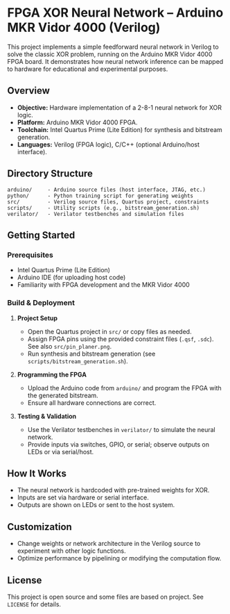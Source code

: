 # FPGA XOR Neural Network – Arduino MKR Vidor 4000 (Verilog)

This project implements a simple feedforward neural network in Verilog to solve the classic XOR problem, running on the Arduino MKR Vidor 4000 FPGA board. It demonstrates how neural network inference can be mapped to hardware for educational and experimental purposes.

## Overview

- **Objective:** Hardware implementation of a 2-8-1 neural network for XOR logic.
- **Platform:** Arduino MKR Vidor 4000 FPGA.
- **Toolchain:** Intel Quartus Prime (Lite Edition) for synthesis and bitstream generation.
- **Languages:** Verilog (FPGA logic), C/C++ (optional Arduino/host interface).

## Directory Structure

```plaintext
arduino/     - Arduino source files (host interface, JTAG, etc.)
python/      - Python training script for generating weights
src/         - Verilog source files, Quartus project, constraints
scripts/     - Utility scripts (e.g., bitstream_generation.sh)
verilator/   - Verilator testbenches and simulation files
```

## Getting Started

### Prerequisites

- Intel Quartus Prime (Lite Edition)
- Arduino IDE (for uploading host code)
- Familiarity with FPGA development and the MKR Vidor 4000

### Build & Deployment

1. **Project Setup**
   - Open the Quartus project in `src/` or copy files as needed.
   - Assign FPGA pins using the provided constraint files (`.qsf`, `.sdc`). See also `src/pin_planer.png`.
   - Run synthesis and bitstream generation (see `scripts/bitstream_generation.sh`). 

2. **Programming the FPGA**
   - Upload the Arduino code from `arduino/` and program the FPGA with the generated bitstream.
   - Ensure all hardware connections are correct.

3. **Testing & Validation**
   - Use the Verilator testbenches in `verilator/` to simulate the neural network.
   - Provide inputs via switches, GPIO, or serial; observe outputs on LEDs or via serial/host.

## How It Works

- The neural network is hardcoded with pre-trained weights for XOR.
- Inputs are set via hardware or serial interface.
- Outputs are shown on LEDs or sent to the host system.

## Customization

- Change weights or network architecture in the Verilog source to experiment with other logic functions.
- Optimize performance by pipelining or modifying the computation flow.

## License

This project is open source and some files are based on []() project. See `LICENSE` for details.
